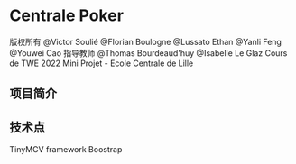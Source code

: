 # Centrale Poker
版权所有 @Victor Soulié @Florian Boulogne @Lussato Ethan @Yanli Feng @Youwei Cao 
指导教师 @Thomas Bourdeaud'huy @Isabelle Le Glaz
Cours de TWE 2022 Mini Projet - Ecole Centrale de Lille

## 项目简介
## 技术点
TinyMCV framework
Boostrap
